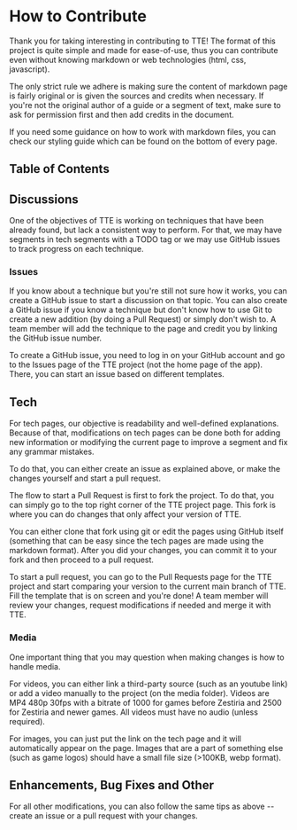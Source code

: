 # How to Contribute

Thank you for taking interesting in contributing to TTE! The format of this project is quite simple and made for ease-of-use, thus you can contribute even without knowing markdown or web technologies (html, css, javascript).

The only strict rule we adhere is making sure the content of markdown page is fairly original or is given the sources and credits when necessary. If you're not the original author of a guide or a segment of text, make sure to ask for permission first and then add credits in the document.

If you need some guidance on how to work with markdown files, you can check our styling guide which can be found on the bottom of every page.

## Table of Contents

## Discussions

One of the objectives of TTE is working on techniques that have been already found, but lack a consistent way to perform. For that, we may have segments in tech segments with a TODO tag or we may use GitHub issues to track progress on each technique.

### Issues

If you know about a technique but you're still not sure how it works, you can create a GitHub issue to start a discussion on that topic. You can also create a GitHub issue if you know a technique but don't know how to use Git to create a new addition (by doing a Pull Request) or simply don't wish to. A team member will add the technique to the page and credit you by linking the GitHub issue number.

To create a GitHub issue, you need to log in on your GitHub account and go to the Issues page of the TTE project (not the home page of the app). There, you can start an issue based on different templates.

## Tech

For tech pages, our objective is readability and well-defined explanations. Because of that, modifications on tech pages can be done both for adding new information or modifying the current page to improve a segment and fix any grammar mistakes.

To do that, you can either create an issue as explained above, or make the changes yourself and start a pull request.

The flow to start a Pull Request is first to fork the project. To do that, you can simply go to the top right corner of the TTE project page. This fork is where you can do changes that only affect your version of TTE.

You can either clone that fork using git or edit the pages using GitHub itself (something that can be easy since the tech pages are made using the markdown format). After you did your changes, you can commit it to your fork and then proceed to a pull request.

To start a pull request, you can go to the Pull Requests page for the TTE project and start comparing your version to the current main branch of TTE. Fill the template that is on screen and you're done! A team member will review your changes, request modifications if needed and merge it with TTE.

### Media

One important thing that you may question when making changes is how to handle media.

For videos, you can either link a third-party source (such as an youtube link) or add a video manually to the project (on the media folder). Videos are MP4 480p 30fps with a bitrate of 1000 for games before Zestiria and 2500 for Zestiria and newer games. All videos must have no audio (unless required).

For images, you can just put the link on the tech page and it will automatically appear on the page. Images that are a part of something else (such as game logos) should  have a small file size (>100KB, webp format).

## Enhancements, Bug Fixes and Other

For all other modifications, you can also follow the same tips as above -- create an issue or a pull request with your changes.
